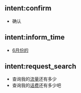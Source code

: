 ## intent:confirm
- 确认

## intent:inform_time
- [6](number:6.0)[月份](duration:6.0)[的](time:2019-06-01T00:00:00.000Z)

## intent:request_search
- 查询我的[流量](item)还有多少
- 查询我的[话费](item)还有多少吧
